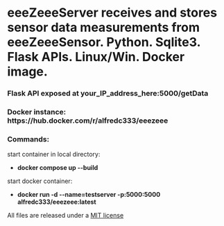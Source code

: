 <h1>eeeZeeeServer receives and stores sensor data measurements from eeeZeeeSensor. Python. Sqlite3. Flask APIs. Linux/Win. Docker image.</h1> 

<h3>Flask API exposed at your_IP_address_here:5000/getData</h3> 

<h3>Docker instance:  https://hub.docker.com/r/alfredc333/eeezeee</h3>


<h3>Commands:</h3>

start container in local directory: 
* <b>docker compose up --build</b>

start docker container: 
* <b>docker run -d --name=testserver -p:5000:5000 alfredc333/eeezeee:latest</b>


All files are released under a [MIT license](https://en.wikipedia.org/wiki/MIT_License)
